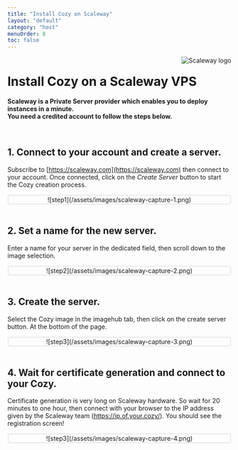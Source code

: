 ```yaml
---
title: "Install Cozy on Scaleway"
layout: "default"
category: "host"
menuOrder: 8
toc: false
---
```



<div style="height: 0; overflow: shown; text-align: right">
<img alt="Scaleway logo" src="/assets/images/scaleway-logo.png">
</div>

# Install Cozy on a Scaleway VPS

**Scaleway is a Private Server provider which enables you to deploy instances in a minute.**    
**You need a credited account to follow the steps below.**

<br>

## 1. Connect to your account and create a server.

Subscribe to [https://scaleway.com](https://scaleway.com) then connect to your
account. Once connected, click on the *Create Server* button to start the 
Cozy creation process.

<div style="border: 3px solid #eee; text-align: center; border-radius: 5px">
![step1](/assets/images/scaleway-capture-1.png)
</div>


<br>

## 2. Set a name for the new server.

Enter a name for your server in the dedicated field,  then scroll down to the
image selection. 

<div style="border: 3px solid #eee; text-align: center; border-radius: 5px">
![step2](/assets/images/scaleway-capture-2.png)
</div>

<br>

## 3. Create the server.

Select the Cozy image in the imagehub tab, then click on the create server
button. At the bottom of the page.

<div style="border: 3px solid #eee; text-align: center; border-radius: 5px">
![step3](/assets/images/scaleway-capture-3.png)
</div>

<br>

## 4. Wait for certificate generation and connect to your Cozy.

Certificate generation is very long on Scaleway hardware. So wait for 20
minutes to one hour, then connect with your browser to the IP address given by
the Scaleway team (https://ip.of.your.cozy/). You should see the registration 
screen!

<div style="border: 3px solid #eee; text-align: center; border-radius: 5px">
![step3](/assets/images/scaleway-capture-4.png)
</div>

